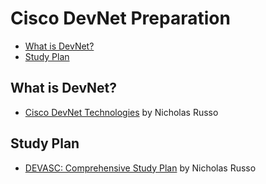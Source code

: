 # Cisco DevNet Preparation

- [What is DevNet?](#what-is-devnet) 
- [Study Plan](#study-plan)

## What is DevNet?
- [ Cisco DevNet Technologies](https://www.youtube.com/watch?v=bqz5O3hGJxw) by Nicholas Russo
## Study Plan
- [DEVASC: Comprehensive Study Plan](https://www.youtube.com/watch?v=AhPloufPDH8&t=16s) by Nicholas Russo
